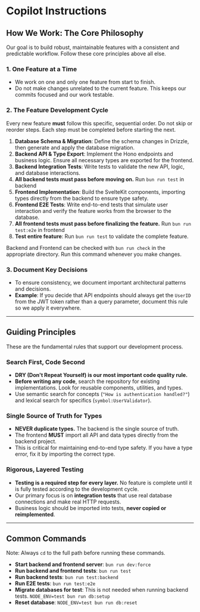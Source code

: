 # Copilot Instructions

## How We Work: The Core Philosophy

Our goal is to build robust, maintainable features with a consistent and predictable workflow. Follow these core principles above all else.

### 1. One Feature at a Time

- We work on one and only one feature from start to finish.
- Do not make changes unrelated to the current feature. This keeps our commits focused and our work testable.

### 2. The Feature Development Cycle

Every new feature **must** follow this specific, sequential order. Do not skip or reorder steps. Each step must be completed before starting the next.

1.  **Database Schema & Migration**: Define the schema changes in Drizzle, then generate and apply the database migration.
2.  **Backend API & Type Export**: Implement the Hono endpoints and business logic. Ensure all necessary types are exported for the frontend.
3.  **Backend Integration Tests**: Write tests to validate the new API, logic, and database interactions.
4.  **All backend tests must pass before moving on.** Run `bun run test` in backend
5.  **Frontend Implementation**: Build the SvelteKit components, importing types directly from the backend to ensure type safety.
6.  **Frontend E2E Tests**: Write end-to-end tests that simulate user interaction and verify the feature works from the browser to the database.
7.  **All frontend tests must pass before finalizing the feature.** Run `bun run test:e2e` in frontend
8.  **Test entire feature**: Run `bun run test` to validate the complete feature.

Backend and Frontend can be checked with `bun run check` in the appropriate directory. Run this command whenever you make changes.

### 3. Document Key Decisions

- To ensure consistency, we document important architectural patterns and decisions.
- **Example**: If you decide that API endpoints should always get the `UserID` from the JWT token rather than a query parameter, document this rule so we apply it everywhere.

---

## Guiding Principles

These are the fundamental rules that support our development process.

### Search First, Code Second

- **DRY (Don't Repeat Yourself) is our most important code quality rule.**
- **Before writing any code**, search the repository for existing implementations. Look for reusable components, utilities, and types.
- Use semantic search for concepts (`"How is authentication handled?"`) and lexical search for specifics (`symbol:UserValidator`).

### Single Source of Truth for Types

- **NEVER duplicate types.** The backend is the single source of truth.
- The frontend **MUST** import all API and data types directly from the backend project.
- This is critical for maintaining end-to-end type safety. If you have a type error, fix it by importing the correct type.

### Rigorous, Layered Testing

- **Testing is a required step for every layer.** No feature is complete until it is fully tested according to the development cycle.
- Our primary focus is on **integration tests** that use real database connections and make real HTTP requests.
- Business logic should be imported into tests, **never copied or reimplemented**.

---

## Common Commands

Note: Always `cd` to the full path before running these commands.

- **Start backend and frontend server**: `bun run dev:force`
- **Run backend and frontend tests**: `bun run test`
- **Run backend tests**: `bun run test:backend`
- **Run E2E tests**: `bun run test:e2e`
- **Migrate databases for test**: This is not needed when running backend tests. `NODE_ENV=test bun run db:setup`
- **Reset database**: `NODE_ENV=test bun run db:reset`

